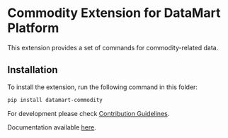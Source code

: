 # Commodity Extension for DataMart Platform

This extension provides a set of commands for commodity-related data.

## Installation

To install the extension, run the following command in this folder:

```bash
pip install datamart-commodity
```

For development please check [Contribution Guidelines](https://github.com/DataMart-finance/DataMartTerminal/blob/develop/datamart/CONTRIBUTING.md).

Documentation available [here](https://docs.datamart.co/platform).
